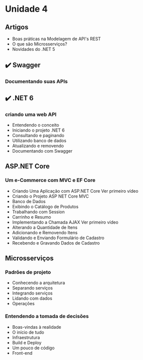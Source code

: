 # Unidade 4

## Artigos
- Boas práticas na Modelagem de API's REST
- O que são Microsserviços?
- Novidades do .NET 5

## :heavy_check_mark: Swagger
### Documentando suas APIs

## :heavy_check_mark: .NET 6
### criando uma web API

- Entendendo o conceito 
- Iniciando o projeto .NET 6
- Consultando e paginando
- Utilizando banco de dados
- Atualizando e removendo
- Documentando com Swagger

## ASP.NET Core 
### Um e-Commerce com MVC e EF Core
- Criando Uma Aplicação com ASP.NET Core Ver primeiro vídeo
- Criando o Projeto ASP NET Core MVC
- Banco de Dados
- Exibindo o Catálogo de Produtos
- Trabalhando com Session
- Carrinho e Resumo
- Implementando a Chamada AJAX Ver primeiro vídeo
- Alterando a Quantidade de Itens
- Adicionando e Removendo Itens
- Validando e Enviando Formulário de Cadastro
- Recebendo e Gravando Dados de Cadastro

## Microsserviços
### Padrões de projeto
- Conhecendo a arquitetura 
- Separando serviços
- Integrando serviços
- Lidando com dados
- Operações

### Entendendo a tomada de decisões
- Boas-vindas à realidade
- O início de tudo
- Infraestrutura
- Build e Deploy
- Um pouco de código
- Front-end
